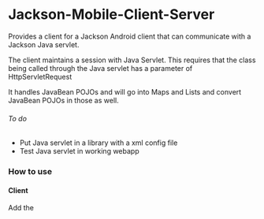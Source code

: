Jackson-Mobile-Client-Server
============================

Provides a client for a Jackson Android client that can communicate with a Jackson Java servlet.

The client maintains a session with Java Servlet.  This requires that the class being called through the Java servlet has a parameter of HttpServletRequest

It handles JavaBean POJOs and will go into Maps and Lists and convert JavaBean POJOs in those as well.

###### To do
* Put Java servlet in a library with a xml config file
* Test Java servlet in working webapp

### How to use

#### Client
Add the 
